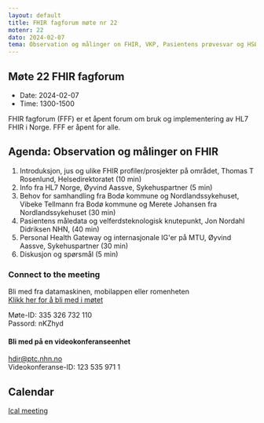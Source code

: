 ```yaml
---
layout: default
title: FHIR fagforum møte nr 22
motenr: 22
dato: 2024-02-07
tema: Observation og målinger on FHIR, VKP, Pasientens prøvesvar og HSØ PHGateway
---
```


## Møte 22 FHIR fagforum

* Date: 2024-02-07
* Time: 1300-1500

FHIR fagforum (FFF) er et åpent forum om bruk og implementering av HL7 FHIR i Norge. FFF er åpent for alle.

## Agenda: Observation og målinger on FHIR

1. Introduksjon, jus og ulike FHIR profiler/prosjekter på området, Thomas T Rosenlund, Helsedirektoratet (10 min)
2. Info fra HL7 Norge, Øyvind Aassve, Sykehuspartner (5 min)
3. Behov for samhandling fra Bodø kommune og Nordlandssykehuset, Vibeke Tellmann fra Bodø kommune og Merete Johansen fra Nordlandssykehuset (30 min)
4. Pasientens måledata og velferdsteknologisk knutepunkt, Jon Nordahl Didriksen NHN, (40 min)
5. Personal Health Gateway og internasjonale IG'er på MTU, Øyvind Aassve, Sykehuspartner (30 min)
6. Diskusjon og spørsmål (5 min)

### Connect to the meeting

Bli med fra datamaskinen, mobilappen eller romenheten  
[Klikk her for å bli med i møtet](https://teams.microsoft.com/l/meetup-join/19%3ameeting_ZDZjYjY5MDktNmE1ZS00ZGRjLWI0ZDItNWVjODNmZTJlMDNh%40thread.v2/0?context=%7b%22Tid%22%3a%226ba1bd5c-750f-4ad6-aba3-0f95585bc21f%22%2c%22Oid%22%3a%22abb18bf9-9a86-4188-b2d2-7e430cb2f4b5%22%7d)

Møte-ID: 335 326 732 110  
Passord: nKZhyd  

#### Bli med på en videokonferanseenhet

[hdir@ptc.nhn.no](hdir@ptc.nhn.no)  
Videokonferanse-ID: 123 535 971 1  

## Calendar

[Ical meeting](ical/FHIR%20fagforum%20%2322.ics)
